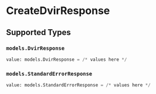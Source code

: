 # CreateDvirResponse


## Supported Types

### `models.DvirResponse`

```python
value: models.DvirResponse = /* values here */
```

### `models.StandardErrorResponse`

```python
value: models.StandardErrorResponse = /* values here */
```

